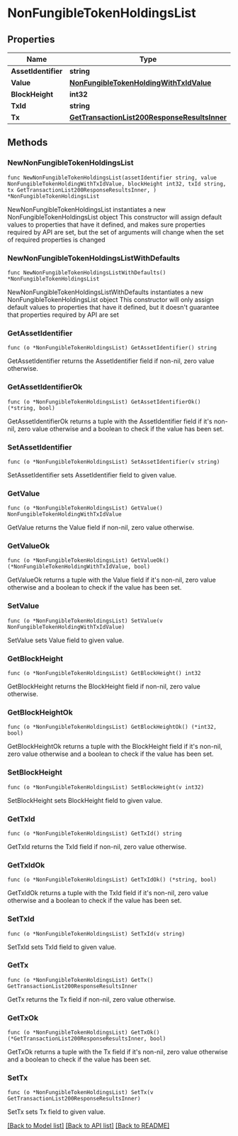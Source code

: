 # NonFungibleTokenHoldingsList

## Properties

Name | Type | Description | Notes
------------ | ------------- | ------------- | -------------
**AssetIdentifier** | **string** |  | 
**Value** | [**NonFungibleTokenHoldingWithTxIdValue**](NonFungibleTokenHoldingWithTxIdValue.md) |  | 
**BlockHeight** | **int32** |  | 
**TxId** | **string** |  | 
**Tx** | [**GetTransactionList200ResponseResultsInner**](GetTransactionList200ResponseResultsInner.md) |  | 

## Methods

### NewNonFungibleTokenHoldingsList

`func NewNonFungibleTokenHoldingsList(assetIdentifier string, value NonFungibleTokenHoldingWithTxIdValue, blockHeight int32, txId string, tx GetTransactionList200ResponseResultsInner, ) *NonFungibleTokenHoldingsList`

NewNonFungibleTokenHoldingsList instantiates a new NonFungibleTokenHoldingsList object
This constructor will assign default values to properties that have it defined,
and makes sure properties required by API are set, but the set of arguments
will change when the set of required properties is changed

### NewNonFungibleTokenHoldingsListWithDefaults

`func NewNonFungibleTokenHoldingsListWithDefaults() *NonFungibleTokenHoldingsList`

NewNonFungibleTokenHoldingsListWithDefaults instantiates a new NonFungibleTokenHoldingsList object
This constructor will only assign default values to properties that have it defined,
but it doesn't guarantee that properties required by API are set

### GetAssetIdentifier

`func (o *NonFungibleTokenHoldingsList) GetAssetIdentifier() string`

GetAssetIdentifier returns the AssetIdentifier field if non-nil, zero value otherwise.

### GetAssetIdentifierOk

`func (o *NonFungibleTokenHoldingsList) GetAssetIdentifierOk() (*string, bool)`

GetAssetIdentifierOk returns a tuple with the AssetIdentifier field if it's non-nil, zero value otherwise
and a boolean to check if the value has been set.

### SetAssetIdentifier

`func (o *NonFungibleTokenHoldingsList) SetAssetIdentifier(v string)`

SetAssetIdentifier sets AssetIdentifier field to given value.


### GetValue

`func (o *NonFungibleTokenHoldingsList) GetValue() NonFungibleTokenHoldingWithTxIdValue`

GetValue returns the Value field if non-nil, zero value otherwise.

### GetValueOk

`func (o *NonFungibleTokenHoldingsList) GetValueOk() (*NonFungibleTokenHoldingWithTxIdValue, bool)`

GetValueOk returns a tuple with the Value field if it's non-nil, zero value otherwise
and a boolean to check if the value has been set.

### SetValue

`func (o *NonFungibleTokenHoldingsList) SetValue(v NonFungibleTokenHoldingWithTxIdValue)`

SetValue sets Value field to given value.


### GetBlockHeight

`func (o *NonFungibleTokenHoldingsList) GetBlockHeight() int32`

GetBlockHeight returns the BlockHeight field if non-nil, zero value otherwise.

### GetBlockHeightOk

`func (o *NonFungibleTokenHoldingsList) GetBlockHeightOk() (*int32, bool)`

GetBlockHeightOk returns a tuple with the BlockHeight field if it's non-nil, zero value otherwise
and a boolean to check if the value has been set.

### SetBlockHeight

`func (o *NonFungibleTokenHoldingsList) SetBlockHeight(v int32)`

SetBlockHeight sets BlockHeight field to given value.


### GetTxId

`func (o *NonFungibleTokenHoldingsList) GetTxId() string`

GetTxId returns the TxId field if non-nil, zero value otherwise.

### GetTxIdOk

`func (o *NonFungibleTokenHoldingsList) GetTxIdOk() (*string, bool)`

GetTxIdOk returns a tuple with the TxId field if it's non-nil, zero value otherwise
and a boolean to check if the value has been set.

### SetTxId

`func (o *NonFungibleTokenHoldingsList) SetTxId(v string)`

SetTxId sets TxId field to given value.


### GetTx

`func (o *NonFungibleTokenHoldingsList) GetTx() GetTransactionList200ResponseResultsInner`

GetTx returns the Tx field if non-nil, zero value otherwise.

### GetTxOk

`func (o *NonFungibleTokenHoldingsList) GetTxOk() (*GetTransactionList200ResponseResultsInner, bool)`

GetTxOk returns a tuple with the Tx field if it's non-nil, zero value otherwise
and a boolean to check if the value has been set.

### SetTx

`func (o *NonFungibleTokenHoldingsList) SetTx(v GetTransactionList200ResponseResultsInner)`

SetTx sets Tx field to given value.



[[Back to Model list]](../README.md#documentation-for-models) [[Back to API list]](../README.md#documentation-for-api-endpoints) [[Back to README]](../README.md)


